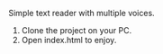 Simple text reader with multiple voices.
1. Clone the project on your PC.
2. Open index.html to enjoy.